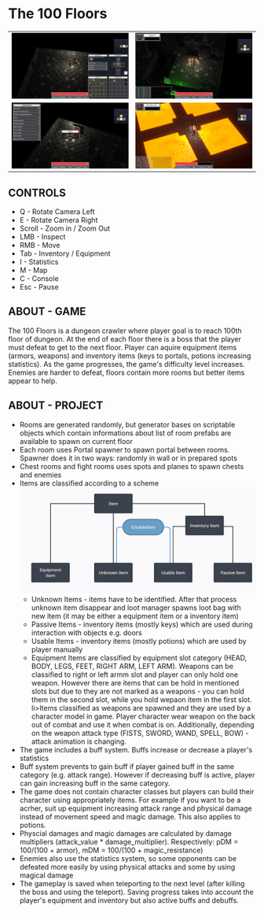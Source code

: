 <h1>The 100 Floors</h1>

<table>
<tbody>
  <tr>
    <td><img src="readme/screenshots/ss1.PNG" alt="screenshoot1"></td>
    <td><img src="readme/screenshots/ss2.PNG" alt="screenshoot2"></td>
  </tr>
  <tr>
    <td><img src="readme/screenshots/ss3.PNG" alt="screenshoot3"></td>
    <td><img src="readme/screenshots/ss4.PNG" alt="screenshoot4"></td>
  </tr>
</tbody>
</table>

<h2>CONTROLS</h2>

<ul>
    <li>Q - Rotate Camera Left</li>
    <li>E - Rotate Camera Right
    <li>Scroll - Zoom in / Zoom Out</li>
    <li>LMB - Inspect</li>
    <li>RMB - Move</li>
    <li>Tab - Inventory / Equipment</li>
    <li>I - Statistics</li>
    <li>M - Map</li>
    <li>C - Console</li>
    <li>Esc - Pause</li>
</ul>

<h2>ABOUT - GAME</h2>
<p>The 100 Floors is a dungeon crawler where player goal is to reach 100th floor of dungeon. 
    At the end of each floor there is a boss that the player must defeat to get to the next floor. 
    Player can aquire equipment items (armors, weapons) and inventory items (keys to portals, potions increasing statistics). 
    As the game progresses, the game's difficulty level increases. Enemies are harder to defeat, floors contain more rooms but better items appear to help.
</p>
<h2>ABOUT - PROJECT</h2>
<ul>
    <li>Rooms are generated randomly, but generator bases on scriptable objects which contain informations about list of room prefabs are available to spawn on current floor</li>
    <li>Each room uses Portal spawner to spawn portal between rooms. Spawner does it in two ways: randomly in wall or in prepared spots</li>
    <li>Chest rooms and fight rooms uses spots and planes to spawn chests and enemies</li>
    <li>Items are classified according to a scheme
      <img src="readme/items_classification.PNG" alt="items_classification">
        <ul>
            <li>Unknown Items - items have to be identified. After that process unknown item disappear and loot manager spawns loot bag with new item (it may be either a equipment item or a inventory item)</li>
            <li>Passive Items - inventory items (mostly keys) which are used during interaction with objects e.g. doors</li>
            <li>Usable Items - inventory items (mostly potions) which are used by player manually</li>
            <li>Equipment Items are classified by equipment slot category (HEAD, BODY, LEGS, FEET, RIGHT ARM, LEFT ARM). Weapons can be classified to right or left armm slot and player can only hold one weapon. 
                However there are items that can be hold in mentioned slots but due to they are not marked as a weapons - you can hold them in the second slot, while you hold wepaon item in the first slot. </li>
              li>Items classified as weapons are spawned and they are used by a character model in game. Player character wear weapon on the back out of combat and use it when combat is on. Additionally, depending on the weapon attack type (FISTS, SWORD, WAND, SPELL, BOW) - attack animation is changing.</li>
        </ul>
    </li>
          
  <li>The game includes a buff system. Buffs increase or decrease a player's statistics</li>
  <li>Buff system prevents to gain buff if player gained buff in the same category (e.g. attack range). However if decreasing buff is active, player can gain increasing buff in the same category.</li>
  <li>The game does not contain character classes but players can build their character using appropriately items. For example if you want to be a acrher, suit up equipment increasing attack range and physical damage instead of movement speed and magic damage. This also applies to potions.</li>
  <li>Physcial damages and magic damages are calculated by damage multipliers (attack_value * damage_multiplier).  Respectively: pDM = 100/(100 + armor), mDM = 100/(100 + magic_resistance)</li>
  <li>Enemies also use the statistics system, so some opponents can be defeated more easily by using physical attacks and some by using magical damage</li>
  <li>The gameplay is saved when teleporting to the next level (after killing the boss and using the teleport). Saving progress takes into account the player's equipment and inventory but also active buffs and debuffs.</li>
  </ul>

